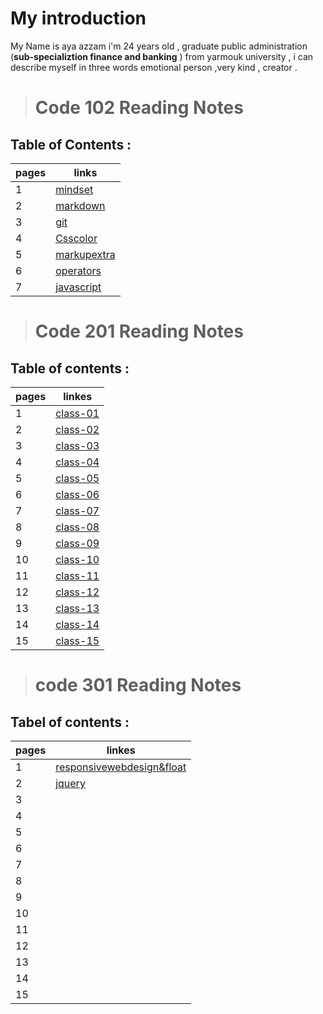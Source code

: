 # My introduction
 My Name is aya azzam i'm 24 years old , graduate public administration (**sub-specializtion finance and banking** ) from yarmouk university , i can describe myself in three words emotional person ,very kind , creator .


> # Code 102 Reading Notes
## Table of Contents :

| pages   | links                                                                                  |
| ------- | ----------------------------------------------------                                   |
| 1       |[mindset](https://ayaazzam24.github.io/reading-notes/mindset1)                          |
| 2       |[markdown](https://ayaazzam24.github.io/reading-notes/read02a)                          |
| 3       |[git](https://ayaazzam24.github.io/reading-notes/read02b)                               |
| 4       |[Csscolor](https://ayaazzam24.github.io/reading-notes/Css%20color)                      |
| 5       |[markupextra](https://ayaazzam24.github.io/reading-notes/markupextra)                   |
| 6       |[operators](https://ayaazzam24.github.io/reading-notes/operators%20and%20logical)       |
| 7       |[javascript](https://ayaazzam24.github.io/reading-notes/programming%20with%20javascript)|

> # Code 201 Reading Notes
## Table of contents :

|pages        | linkes                                                          |
| ----------- |---------------------------------------------                    |  
|  1          | [class-01](https://ayaazzam24.github.io/reading-notes/class-01) | 
|  2          | [class-02](https://ayaazzam24.github.io/reading-notes/class-02) |        
|  3          | [class-03](https://ayaazzam24.github.io/reading-notes/class-03) |   
|  4          | [class-04](https://ayaazzam24.github.io/reading-notes/class-04) |    
|  5          | [class-05](https://ayaazzam24.github.io/reading-notes/class-05) |
|  6          | [class-06](https://ayaazzam24.github.io/reading-notes/class-06) | 
|  7          | [class-07](https://ayaazzam24.github.io/reading-notes/class-07) |
|  8          | [class-08](https://ayaazzam24.github.io/reading-notes/class-08) |
|  9          | [class-09](https://ayaazzam24.github.io/reading-notes/class-09) | 
|  10         | [class-10](https://ayaazzam24.github.io/reading-notes/class-10) |
|  11         | [class-11](https://ayaazzam24.github.io/reading-notes/class-11) |
|  12         | [class-12](https://ayaazzam24.github.io/reading-notes/class-12) |
|  13         | [class-13](https://ayaazzam24.github.io/reading-notes/class-13) |
|  14         | [class-14](https://ayaazzam24.github.io/reading-notes/class-14) |
|  15         | [class-15](https://ayaazzam24.github.io/reading-notes/class-15) |    

> # code 301 Reading Notes 
## Tabel of contents :

|pages        | linkes                                                                    |
|------------ | -------------------------------------------------                         |
|1            |[responsivewebdesign&float](https://ayaazzam24.github.io/reading-notes/responsivewebdesign&float)                                                                                    |
|2            |[jquery](https://ayaazzam24.github.io/reading-notes/jquery)                |
|3            |                                                                           |
|4            |                                                                           |
|5            |                                                                           |
|6            |                                                                           |
|7            |                                                                           |
|8            |                                                                           | 
|9            |                                                                           |
|10           |                                                                           |
|11           |                                                                           | 
|12           |                                                                           |
|13           |                                                                           |
|14           |                                                                           |
|15           |                                                                           |
                                                   
